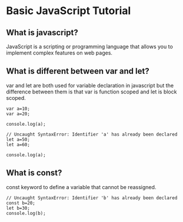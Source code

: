 # Basic JavaScript Tutorial

## What is javascript?
JavaScript is a scripting or programming language that allows you to implement complex features on web pages.

## What is different between var and let?
var and let are both used for variable declaration in javascript but the difference between them is that var is function scoped and let is block scoped.
```
var a=10;
var a=20;

console.log(a);
```

```
// Uncaught SyntaxError: Identifier 'a' has already been declared
let a=50;
let a=60;

console.log(a);
```

## What is const?
const keyword to define a variable that cannot be reassigned.
```
// Uncaught SyntaxError: Identifier 'b' has already been declared
const b=20;
let b=30;
console.log(b);
```

